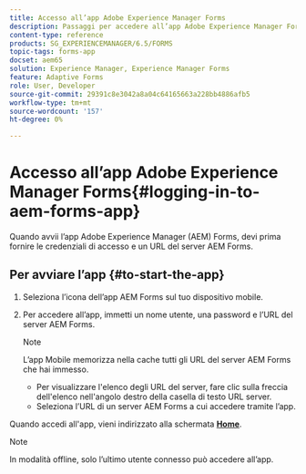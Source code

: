```yaml
---
title: Accesso all’app Adobe Experience Manager Forms
description: Passaggi per accedere all’app Adobe Experience Manager Forms.
content-type: reference
products: SG_EXPERIENCEMANAGER/6.5/FORMS
topic-tags: forms-app
docset: aem65
solution: Experience Manager, Experience Manager Forms
feature: Adaptive Forms
role: User, Developer
source-git-commit: 29391c8e3042a8a04c64165663a228bb4886afb5
workflow-type: tm+mt
source-wordcount: '157'
ht-degree: 0%

---
```


# Accesso all’app Adobe Experience Manager Forms{#logging-in-to-aem-forms-app}

Quando avvii l’app Adobe Experience Manager (AEM) Forms, devi prima fornire le credenziali di accesso e un URL del server AEM Forms.

## Per avviare l’app {#to-start-the-app}

1. Seleziona l’icona dell’app AEM Forms sul tuo dispositivo mobile.
1. Per accedere all’app, immetti un nome utente, una password e l’URL del server AEM Forms.

   >[!NOTE]
   >
   >L’app Mobile memorizza nella cache tutti gli URL del server AEM Forms che hai immesso.
   >
   >    * Per visualizzare l&#39;elenco degli URL del server, fare clic sulla freccia dell&#39;elenco nell&#39;angolo destro della casella di testo URL server.
   >    * Seleziona l’URL di un server AEM Forms a cui accedere tramite l’app.

Quando accedi all&#39;app, vieni indirizzato alla schermata [**Home**](../../forms/using/home-screen.md).

>[!NOTE]
>
>In modalità offline, solo l’ultimo utente connesso può accedere all’app.
